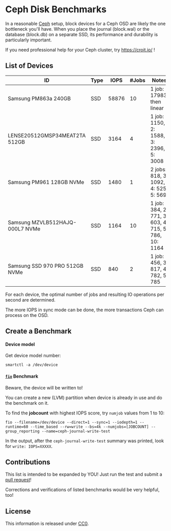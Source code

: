 Ceph Disk Benchmarks
====================

In a reasonable [Ceph](https://ceph.com/) setup, block devices for a Ceph OSD are likely the one bottleneck you'll have.
When you place the journal (block.wal) or the database (block.db) on a separate SSD, its performance and durability is particularly important.

If you need professional help for your Ceph cluster, try https://croit.io/ !


## List of Devices

| ID                               | Type  |    IOPS |  #Jobs | Notes |
|----------------------------------|-------|---------|--------|-------|
| Samsung PM863a 240GB             | SSD   |   58876 |     10 | 1 job: 17983, then linear  |
| LENSE20512GMSP34MEAT2TA 512GB    | SSD   |    3164 |      4 | 1 job: 1150, 2: 1588, 3: 2396, 5: 3008 |
| Samsung PM961 128GB NVMe         | SSD   |    1480 |      1 | 2 jobs: 818, 3: 1092, 4: 525, 5: 569 |
| Samsung MZVLB512HAJQ-000L7 NVMe  | SSD   |    1164 |     10 | 1 job: 384, 2: 771, 3: 603, 4: 715, 5: 786, 10: 1164 |
| Samsung SSD 970 PRO 512GB NVMe   | SSD   |     840 |      2 | 1 job: 456, 3: 817, 4: 782, 5: 785  |


For each device, the optimal number of jobs and resulting IO operations per second are determined.

The more IOPS in sync mode can be done, the more transactions Ceph can process on the OSD.


## Create a Benchmark

#### Device model

Get device model number:

```
smartctl -a /dev/device
```

#### [`fio`](https://fio.readthedocs.io/en/latest/index.html) Benchmark

Beware, the device will be written to!

You can create a new (LVM) partition when device is already in use and do the benchmark on it.

To find the **jobcount** with highest IOPS score, try `numjob` values from 1 to 10:

```
fio --filename=/dev/device --direct=1 --sync=1 --iodepth=1 --runtime=60 --time_based --rw=write --bs=4k --numjobs=[JOBCOUNT] --group_reporting --name=ceph-journal-write-test
```

In the output, after the `ceph-journal-write-test` summary was printed, look for `write: IOPS=XXXXX`.


## Contributions

This list is intended to be expanded by YOU! Just run the test and submit a [pull request](https://help.github.com/articles/creating-a-pull-request/)!

Corrections and verifications of listed benchmarks would be very helpful, too!


## License

This information is released under [CC0](http://creativecommons.org/publicdomain/zero/1.0/).
